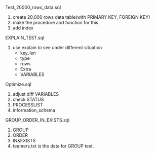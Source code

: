 Test_20000_rows_data.sql
1. create 20,000 rows data table(with PRIMARY KEY, FOREIGN KEY)
2. make the procedure and function for this
3. add index

EXPLAIN_TEST.sql
1. use explain to see under different situation
	* key_len
	* type
	* rows
	* Extra
	* VARIABLES

Optimize.sql
1. adjust diff VARIABLES
2. check STATUS
3. PROCESSLIST
4. information_schema

GROUP_ORDER_IN_EXISTS.sql
1. GROUP
2. ORDER
3. IN&EXISTS
4. teamers.txt is the data for GROUP test.


